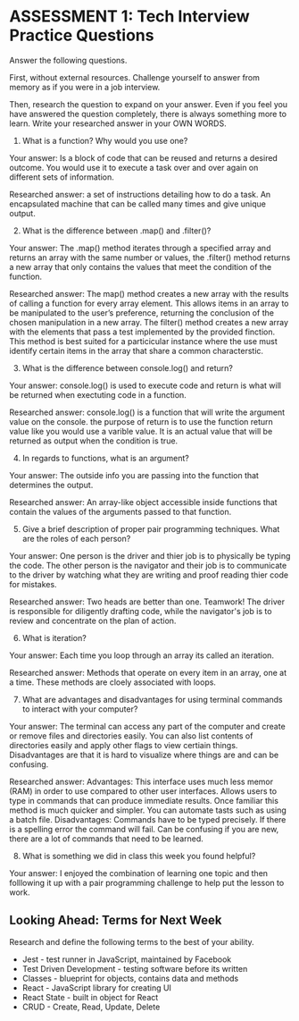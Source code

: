 # ASSESSMENT 1: Tech Interview Practice Questions
Answer the following questions.

First, without external resources. Challenge yourself to answer from memory as if you were in a job interview.

Then, research the question to expand on your answer. Even if you feel you have answered the question completely, there is always something more to learn. Write your researched answer in your OWN WORDS.

1. What is a function? Why would you use one?

  Your answer: Is a block of code that can be reused and returns a desired outcome. You would use it to execute a task over and over again on different sets of information.

  Researched answer: a set of instructions detailing how to do a task. An encapsulated machine that can be called many times and give unique output. 



2. What is the difference between .map() and .filter()?

  Your answer: The .map() method iterates through a specified array and returns an array with the same number or values, the .filter() method returns a new array that only contains the values that meet the condition of the function.

  Researched answer: The map() method creates a new array with the results of calling a function for every array element. This allows items in an array to be manipulated to the user’s preference, returning the conclusion of the chosen manipulation in a new array. The filter() method creates a new array with the elements that pass a test implemented by the provided finction. This method is best suited for a particicular instance where the use must identify certain items in the array that share a common characterstic. 



3. What is the difference between console.log() and return?

  Your answer: console.log() is used to execute code and return is what will be returned when exectuting code in a function.

  Researched answer: console.log() is a function that will write the argument value on the console. the purpose of return is to use the function return value like you would use a varible value. It is an actual value that will be returned as output when the condition is true.



4. In regards to functions, what is an argument?

  Your answer: The outside info you are passing into the function that determines the output.

  Researched answer: An array-like object accessible inside functions that contain the values of the arguments passed to that function.



5. Give a brief description of proper pair programming techniques. What are the roles of each person?

  Your answer: One person is the driver and thier job is to physically be typing the code. The other person is the navigator and their job is to communicate to the driver by watching what they are writing and proof reading thier code for mistakes.

  Researched answer: Two heads are better than one. Teamwork! The driver is responsible for diligently drafting code, while the navigator's job is to review and concentrate on the plan of action.



6. What is iteration?

  Your answer: Each time you loop through an array its called an iteration.

  Researched answer: Methods that operate on every item in an array, one at a time. These methods are cloely associated with loops.



7. What are advantages and disadvantages for using terminal commands to interact with your computer?

  Your answer: The terminal can access any part of the computer and create or remove files and directories easily. You can also list contents of directories easily and apply other flags to view certiain things. Disadvantages are that it is hard to visualize where things are and can be confusing.

  Researched answer: 
  Advantages: This interface uses much less memor (RAM) in order to use compared to other user interfaces. Allows users to type in commands that can produce immediate results. Once familiar this method is much quicker and simpler. You can automate tasts such as using a batch file.
  Disadvantages: Commands have to be typed precisely. If there is a spelling error the command will fail. Can be confusing if you are new, there are a lot of commands that need to be learned. 



8. What is something we did in class this week you found helpful?  

  Your answer: I enjoyed the combination of learning one topic and then folllowing it up with a pair programming challenge to help put the lesson to work. 



## Looking Ahead: Terms for Next Week

Research and define the following terms to the best of your ability.

- Jest - test runner in JavaScript, maintained by Facebook
- Test Driven Development - testing software before its written
- Classes - blueprint for objects, contains data and methods
- React - JavaScript library for creating UI
- React State - built in object for React
- CRUD - Create, Read, Update, Delete

